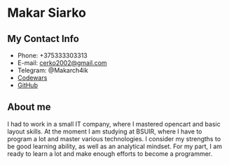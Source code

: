 # Makar Siarko
## My Contact Info
* Phone: +375333303313
* E-mail: cerko2002@gmail.com
* Telegram: @Makarch4ik
* [Codewars](адрес "https://www.codewars.com/users/Makarius")
* [GitHub](адрес "https://github.com/MakarSiarko?tab=repositories")
## About me
I had to work in a small IT company, where I mastered opencart and basic layout skills.
At the moment I am studying at BSUIR, where I have to program a lot and master various technologies.
I consider my strengths to be good learning ability, as well as an analytical mindset. For my part, I am ready to learn a lot and make enough efforts to become a programmer.
